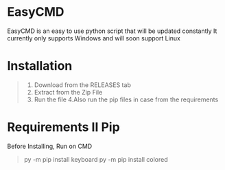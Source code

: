 # EasyCMD
 
 EasyCMD is an easy to use python script that will be updated constantly
 It currently only supports Windows and will soon support Linux
 
 # Installation
 
 >1. Download from the RELEASES tab 
 >2. Extract from the Zip File
 >3. Run the file
 >4.Also run the pip files in case from the requirements


# Requirements II Pip

Before Installing, Run on CMD
> py -m pip install keyboard
> py -m pip install colored

